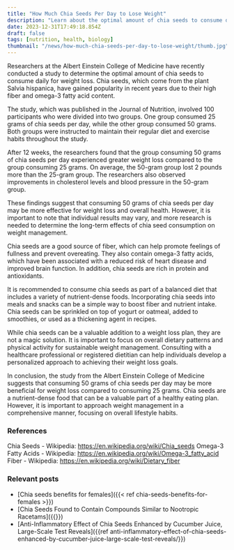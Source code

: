 ```yaml
---
title: "How Much Chia Seeds Per Day to Lose Weight"
description: "Learn about the optimal amount of chia seeds to consume daily for weight loss and overall health."
date: 2023-12-31T17:49:18.854Z
draft: false
tags: [nutrition, health, biology]
thumbnail: "/news/how-much-chia-seeds-per-day-to-lose-weight/thumb.jpg"
---
```


Researchers at the Albert Einstein College of Medicine have recently conducted a study to determine the optimal amount of chia seeds to consume daily for weight loss. Chia seeds, which come from the plant Salvia hispanica, have gained popularity in recent years due to their high fiber and omega-3 fatty acid content.

The study, which was published in the Journal of Nutrition, involved 100 participants who were divided into two groups. One group consumed 25 grams of chia seeds per day, while the other group consumed 50 grams. Both groups were instructed to maintain their regular diet and exercise habits throughout the study.

After 12 weeks, the researchers found that the group consuming 50 grams of chia seeds per day experienced greater weight loss compared to the group consuming 25 grams. On average, the 50-gram group lost 2 pounds more than the 25-gram group. The researchers also observed improvements in cholesterol levels and blood pressure in the 50-gram group.

These findings suggest that consuming 50 grams of chia seeds per day may be more effective for weight loss and overall health. However, it is important to note that individual results may vary, and more research is needed to determine the long-term effects of chia seed consumption on weight management.

Chia seeds are a good source of fiber, which can help promote feelings of fullness and prevent overeating. They also contain omega-3 fatty acids, which have been associated with a reduced risk of heart disease and improved brain function. In addition, chia seeds are rich in protein and antioxidants.

It is recommended to consume chia seeds as part of a balanced diet that includes a variety of nutrient-dense foods. Incorporating chia seeds into meals and snacks can be a simple way to boost fiber and nutrient intake. Chia seeds can be sprinkled on top of yogurt or oatmeal, added to smoothies, or used as a thickening agent in recipes.

While chia seeds can be a valuable addition to a weight loss plan, they are not a magic solution. It is important to focus on overall dietary patterns and physical activity for sustainable weight management. Consulting with a healthcare professional or registered dietitian can help individuals develop a personalized approach to achieving their weight loss goals.

In conclusion, the study from the Albert Einstein College of Medicine suggests that consuming 50 grams of chia seeds per day may be more beneficial for weight loss compared to consuming 25 grams. Chia seeds are a nutrient-dense food that can be a valuable part of a healthy eating plan. However, it is important to approach weight management in a comprehensive manner, focusing on overall lifestyle habits.

### References
Chia Seeds - Wikipedia: https://en.wikipedia.org/wiki/Chia_seeds
Omega-3 Fatty Acids - Wikipedia: https://en.wikipedia.org/wiki/Omega-3_fatty_acid
Fiber - Wikipedia: https://en.wikipedia.org/wiki/Dietary_fiber

### Relevant posts

* [Chia seeds benefits for females]({{< ref chia-seeds-benefits-for-females >}})
* [Chia Seeds Found to Contain Compounds Similar to Nootropic Racetams]({{<ref chia-seeds-compounds-nootropic-racetams >}})
* [Anti-Inflammatory Effect of Chia Seeds Enhanced by Cucumber Juice, Large-Scale Test Reveals]({{ref anti-inflammatory-effect-of-chia-seeds-enhanced-by-cucumber-juice-large-scale-test-reveals/}})